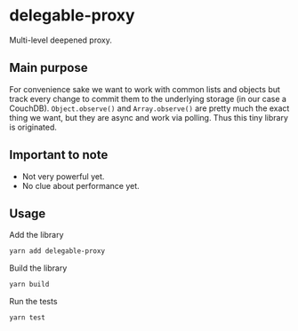 # delegable-proxy

Multi-level deepened proxy.

## Main purpose

For convenience sake we want to work with common lists and objects but track every change to commit them to the underlying storage (in our case a CouchDB). `Object.observe()` and `Array.observe()` are pretty much the exact thing we want, but they are async and work via polling. Thus this tiny library is originated.

## Important to note

- Not very powerful yet.
- No clue about performance yet.

## Usage

Add the library

```bash
yarn add delegable-proxy
```

Build the library

```bash
yarn build
```

Run the tests

```bash
yarn test
```
